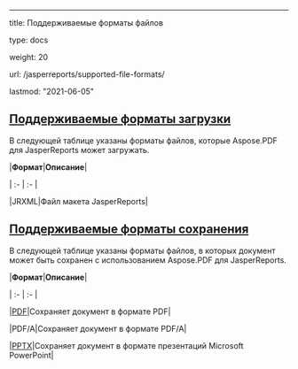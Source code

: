 ---

title: Поддерживаемые форматы файлов

type: docs

weight: 20

url: /jasperreports/supported-file-formats/

lastmod: "2021-06-05"

## <ins>**Поддерживаемые форматы загрузки**

В следующей таблице указаны форматы файлов, которые Aspose.PDF для JasperReports может загружать.

|**Формат**|**Описание**|

| :- | :- |

|JRXML|Файл макета JasperReports|

## <ins>**Поддерживаемые форматы сохранения**

В следующей таблице указаны форматы файлов, в которых документ может быть сохранен с использованием Aspose.PDF для JasperReports.

|**Формат**|**Описание**|

| :- | :- |

|[PDF](https://docs.fileformat.com/view/pdf/)|Сохраняет документ в формате PDF|

|PDF/A|Сохраняет документ в формате PDF/A|

|[PPTX](https://docs.fileformat.com/presentation/pptx/)|Сохраняет документ в формате презентаций Microsoft PowerPoint|